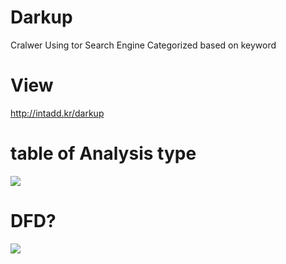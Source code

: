 # Darkup 
Cralwer Using tor Search Engine
Categorized based on keyword

# View
http://intadd.kr/darkup


# table of Analysis type
<img src="http://intadd.kr/darkup/image/t.png">


# DFD?
<img src="http://intadd.kr/darkup/image/p.png">
